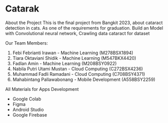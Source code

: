 # Catarak

About the Project
This is the final project from Bangkit 2023, about cataract detection in cats. As one of the requirements for graduation. Build an Model with Convolutional neural network, Crawling data cataract for dataset

Our Team Members:
1. Febi Febrianti Irawan - Machine Learning (M278BSX1894)
2. Tiara Oktaviani Shidik - Machine Learning (M547BKX4420)
3. Fadlan Amin - Machine Learning (M208BSY0922)
4. Nabila Putri Utami Mustan - Cloud Computing (C272BSX4236)
5. Muhammad Fadli Ramadani - Cloud Computing (C708BSY4371)
6. Mahabintang Pallawabonang - Mobile Development (A558BSY2259)

All Materials for Apps Development
- Google Colab
- Figma
- Android Studio
- Google Firebase
